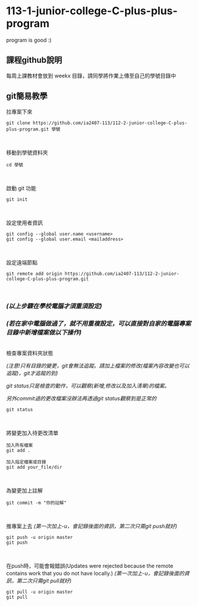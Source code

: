 # 113-1-junior-college-C-plus-plus-program
program is good :)
## 課程github說明
每周上課教材會放到 weekx 目錄，請同學將作業上傳至自己的學號目錄中<br>

## git簡易教學

拉專案下來
```
git clone https://github.com/ia2407-113/112-2-junior-college-C-plus-plus-program.git 學號
```
<br>

移動到學號資料夾
```
cd 學號
```
<br> 

啟動 git 功能
```
git init
```
<br>

設定使用者資訊
```
git config --global user.name <username>
git config --global user.email <mailaddress>
```
<br>

設定遠端節點
```
git remote add origin https://github.com/ia2407-113/112-2-junior-college-C-plus-plus-program.git
```
<br>

### *(以上步驟在學校電腦才須重須設定)*<br>

### *(若在家中電腦做過了，就不用重複設定，可以直接對自家的電腦專案目錄中新增檔案做以下操作)*<br>

<br>
檢查專案資料夾狀態<br>

*(注意!只有目錄的變更，git會無法追蹤。請加上檔案的修改(檔案內容改變也可以追蹤)，git才追蹤的到)*<br>

*git status只是檢查的動作，可以觀察(新增,修改以及加入清單)的檔案。*<br>

*另外commit過的更改檔案沒辦法再透過git status觀察到是正常的*
```
git status
```
<br>

將變更加入待更改清單
```
加入所有檔案
git add .

加入指定檔案或目錄
git add your_file/dir
```
<br>

為變更加上註解
```
git commit -m "你的註解" 
```
<br>

推專案上去  *(第一次加上-u，會記錄後面的資訊，第二次只需git push就好)*
```
git push -u origin master
git push
```
<br>

在push時，可能會報錯誤(Updates were rejected because the remote contains work that you do not have locally.) *(第一次加上-u，會記錄後面的資訊，第二次只需git pull就好)*
```
git pull -u origin master
git pull
```
